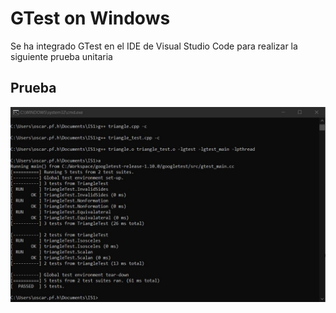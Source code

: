 # GTest on Windows
Se ha integrado GTest en el IDE de Visual Studio Code para realizar la siguiente prueba unitaria

## Prueba
![Alt text](https://github.com/oscar-pfuturi-h/gtest/blob/main/testing.JPG)
